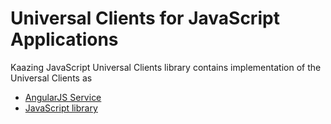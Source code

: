 # Universal Clients for JavaScript Applications
Kaazing JavaScript Universal Clients library contains implementation of the Universal Clients as
- [AngularJS Service][1]
- [JavaScript library][2]

[1]:	AngularJSClient.md "AngularJS Service"
[2]:	JavaScriptClient.md "JavaScript library"